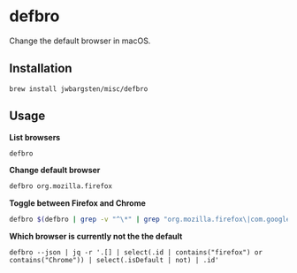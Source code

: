 # defbro

Change the default browser in macOS.

## Installation

```
brew install jwbargsten/misc/defbro
```

## Usage

**List browsers**

```sh
defbro
```

**Change default browser**

```sh
defbro org.mozilla.firefox
```

**Toggle between Firefox and Chrome**

```bash
defbro $(defbro | grep -v "^\*" | grep "org.mozilla.firefox\|com.google.Chrome" | cut -d " " -f3)
```

**Which browser is currently not the the default**

```
defbro --json | jq -r '.[] | select(.id | contains("firefox") or contains("Chrome")) | select(.isDefault | not) | .id'
```
